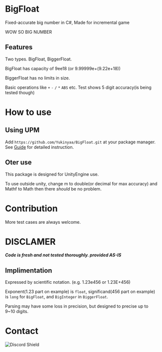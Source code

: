 # BigFloat
Fixed-accurate big number in C#, Made for incremental game

WOW SO BIG NUMBER

## Features
Two types. BigFloat, BiggerFloat.

BigFloat has capacity of  9ee18 (or 9.99999e+(9.22e+18))

BiggerFloat has no limits in size.

Basic operations like `+` `-` `/` `*` `ABS` etc.
Test shows 5 digit accuracy(is being tested though)

# How to use

## Using UPM
Add `https://github.com/Yukinyaa/BigFloat.git` at your package manager.
See [Guide](https://docs.unity3d.com/Manual/upm-ui-giturl.html) for detailed instruction.

## Oter use
This package is designed for UnityEngine use.

To use outside unity, change m to double(or decimal for max accuracy) and Mathf to Math then there *should* be no problem.

# Contribution
More test cases are always welcome.

# DISCLAMER
***Code is fresh and not tested thoroughly. provided AS-IS***

## Implimentation
Expressed by scientific notation. (e.g. 1.23e456 or 1.23E+456) 

Exponent(1.23 part on example) is `float`,  significand(456 part on example) is `long` for `BigFloat`, and `BigInteger` in `BiggerFloat`.

Parsing may have some loss in precision, but designed to precise up to 9~10 digits.

# Contact
![Discord Shield](https://discordapp.com/api/guilds/884039953611362346/widget.png?style=banner2)

